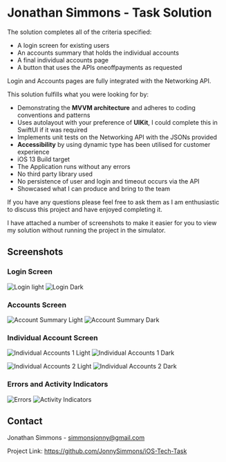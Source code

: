 
#  Jonathan Simmons - Task Solution

The solution completes all of the criteria specified:
- A login screen for existing users
- An accounts summary that holds the individual accounts
- A final individual accounts page
- A button that uses the APIs oneoffpayments as requested

Login and Accounts pages are fully integrated with the Networking API.

This solution fulfills what you were looking for by:
- Demonstrating the **MVVM architecture** and adheres to coding conventions and patterns
- Uses autolayout with your preference of **UIKit**, I could complete this in SwiftUI if it was required
- Implements unit tests on the Networking API with the JSONs provided
- **Accessibility** by using dynamic type has been utilised for customer experience
- iOS 13 Build target
- The Application runs without any errors
- No third party library used
- No persistence of user and login and timeout occurs via the API
- Showcased what I can produce and bring to the team

If you have any questions please feel free to ask them as I am enthusiastic to discuss this project and have enjoyed completing it.


I have attached a number of screenshots to make it easier for you to view my solution without running the project in the simulator.


## Screenshots

### Login Screen
![Login light](https://github.com/JonnySimmons/iOS-Tech-Task/assets/116376835/421672eb-e39d-43e4-bdf7-a34b0f58ea3f)
![Login Dark](https://github.com/JonnySimmons/iOS-Tech-Task/assets/116376835/e4950525-fedd-4e94-ad1a-2673944606b0)

### Accounts Screen
![Account Summary Light](https://github.com/JonnySimmons/iOS-Tech-Task/assets/116376835/048df2c0-fa31-4a4c-b153-91ec8c2838cd)
![Account Summary Dark](https://github.com/JonnySimmons/iOS-Tech-Task/assets/116376835/822386a6-944b-4383-bf35-01debc85d5ea)

### Individual Account Screen
![Individual Accounts 1 Light](https://github.com/JonnySimmons/iOS-Tech-Task/assets/116376835/3c88e7ec-e97f-41d1-b554-e264d96b5d01)
![Individual Accounts 1 Dark](https://github.com/JonnySimmons/iOS-Tech-Task/assets/116376835/969a888a-3239-4f02-9357-f1d2d073c71c)

![Individual Accounts 2 Light](https://github.com/JonnySimmons/iOS-Tech-Task/assets/116376835/7b431223-4714-450b-86f7-a61a38a2b274)
![Individual Accounts 2 Dark](https://github.com/JonnySimmons/iOS-Tech-Task/assets/116376835/05670823-6825-45b5-9972-a93ca44b0f6a)


### Errors and Activity Indicators
![Errors](https://github.com/JonnySimmons/iOS-Tech-Task/assets/116376835/b3ad7e73-8cf7-42f5-b92a-145cc0ababa8)
![Activity Indicators](https://github.com/JonnySimmons/iOS-Tech-Task/assets/116376835/b928c493-cce7-40ca-8a8d-0ae779001243)


## Contact

Jonathan Simmons - simmonsjonny@gmail.com

Project Link: https://github.com/JonnySimmons/iOS-Tech-Task



